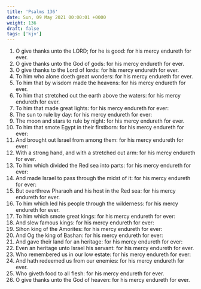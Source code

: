 ```yaml
---
title: 'Psalms 136'
date: Sun, 09 May 2021 00:00:01 +0000
weight: 136
draft: false
tags: ['kjv'] 
---
```


1. O give thanks unto the LORD; for he is good: for his mercy endureth for ever.
2. O give thanks unto the God of gods: for his mercy endureth for ever.
3. O give thanks to the Lord of lords: for his mercy endureth for ever.
4. To him who alone doeth great wonders: for his mercy endureth for ever.
5. To him that by wisdom made the heavens: for his mercy endureth for ever.
6. To him that stretched out the earth above the waters: for his mercy endureth for ever.
7. To him that made great lights: for his mercy endureth for ever:
8. The sun to rule by day: for his mercy endureth for ever:
9. The moon and stars to rule by night: for his mercy endureth for ever.
10. To him that smote Egypt in their firstborn: for his mercy endureth for ever:
11. And brought out Israel from among them: for his mercy endureth for ever:
12. With a strong hand, and with a stretched out arm: for his mercy endureth for ever.
13. To him which divided the Red sea into parts: for his mercy endureth for ever:
14. And made Israel to pass through the midst of it: for his mercy endureth for ever:
15. But overthrew Pharaoh and his host in the Red sea: for his mercy endureth for ever.
16. To him which led his people through the wilderness: for his mercy endureth for ever.
17. To him which smote great kings: for his mercy endureth for ever:
18. And slew famous kings: for his mercy endureth for ever:
19. Sihon king of the Amorites: for his mercy endureth for ever:
20. And Og the king of Bashan: for his mercy endureth for ever:
21. And gave their land for an heritage: for his mercy endureth for ever:
22. Even an heritage unto Israel his servant: for his mercy endureth for ever.
23. Who remembered us in our low estate: for his mercy endureth for ever:
24. And hath redeemed us from our enemies: for his mercy endureth for ever.
25. Who giveth food to all flesh: for his mercy endureth for ever.
26. O give thanks unto the God of heaven: for his mercy endureth for ever.
